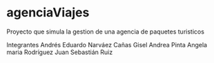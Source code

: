 # agenciaViajes
Proyecto que simula la gestion de una agencia de paquetes turisticos 

Integrantes 
Andrés Eduardo Narváez Cañas
Gisel Andrea Pinta 
Angela maria Rodríguez
Juan Sebastián Ruiz
